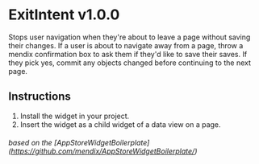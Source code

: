 # ExitIntent v1.0.0

Stops user navigation when they're about to leave a page without saving their changes. If a user is about to navigate away from a page, throw a mendix confirmation box to ask them if they'd like to save their saves. If they pick yes, commit any objects changed before continuing to the next page.

## Instructions

1. Install the widget in your project.
2. Insert the widget as a child widget of a data view on a page.

###### based on the [AppStoreWidgetBoilerplate] (https://github.com/mendix/AppStoreWidgetBoilerplate/)
